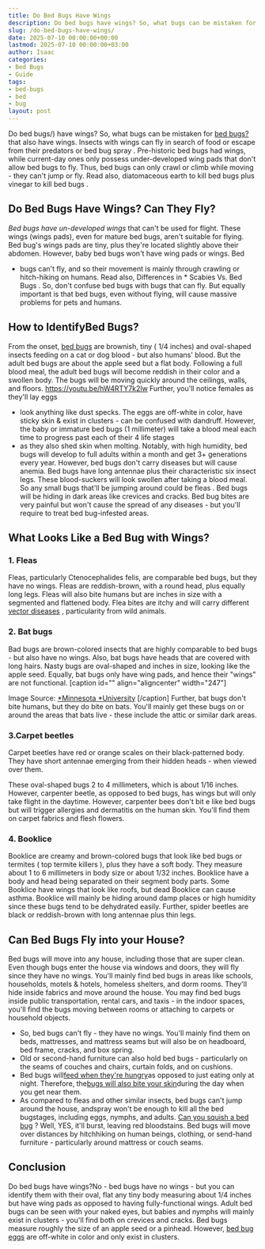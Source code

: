 ```yaml
---
title: Do Bed Bugs Have Wings
description: Do bed bugs have wings? So, what bugs can be mistaken for bed bugs? that also have wings. Insects with wings can fly in search of food or escape from their...
slug: /do-bed-bugs-have-wings/
date: 2025-07-10 00:00:00+00:00
lastmod: 2025-07-10 00:00:00+03:00
author: Isaac
categories:
- Bed Bugs
- Guide
tags:
- bed-bugs
- bed
- bug
layout: post
---
```

Do
bed bugs/)
have wings? So,
what bugs can be mistaken for [bed bugs?](https://pestpolicy.com/bugs-that-look-like-bed-bugs/)
that also have wings. Insects with wings can fly in search of food or escape from their predators or
bed bug spray
.
Pre-historic bed bugs had wings, while current-day ones only possess under-developed wing pads that don't allow bed bugs to fly.
Thus, bed bugs can only crawl or climb while moving - they can't jump or fly. Read also,
diatomaceous earth to kill bed bugs
plus
vinegar to kill bed bugs
.

## Do Bed Bugs Have Wings? Can They Fly?
*Bed bugs have un-developed wings*
that can't be used for flight. These wings (wings pads), even for mature bed bugs, aren't suitable for flying.
Bed bug's
wings pads are tiny, plus
they're located slightly above their abdomen. However,
baby bed bugs
won't have wing pads or wings.
Bed
* bugs can't fly, and so their movement is mainly through crawling or hitch-hiking on humans. Read also, Differences in *
Scabies Vs. Bed Bugs
.
So, don't confuse bed bugs with bugs that can fly. But equally important is that bed bugs, even without flying, will cause massive problems for pets and humans.
## How to IdentifyBed Bugs?
From the onset,
[bed bugs](https://wagner.edu/campus-services/operations/bed-bug-policy/)
are brownish, tiny ( 1/4 inches) and oval-shaped insects feeding on a cat or dog blood - but also humans' blood. But the adult bed bugs are about the apple seed but a flat body.
Following a full blood meal, the adult bed bugs will become reddish in their color and a swollen body. The bugs will be moving quickly around the ceilings, walls, and floors.
https://youtu.be/hW4RTY7k2lw
Further, you'll notice
females as they'll lay eggs
- look anything like dust specks. The eggs are off-white in color, have sticky skin & exist in clusters -
can be confused with dandruff.
However, the baby or immature bed bugs (1 millimeter) will take a blood meal each time to progress past each of their 4
life stages
- as they also shed skin when molting.
Notably, with high humidity, bed bugs will develop to full adults within a month and get 3+ generations every year. However, bed bugs don't carry diseases but will cause anemia.
Bed bugs
have long antennae plus
their characteristic six insect legs. These blood-suckers will look swollen after taking a blood meal. So any small bugs that'll be jumping around could be
fleas
.
Bed bugs will be hiding
in dark areas like crevices and cracks.
Bed bug bites
are very painful but won't cause the spread of any diseases - but you'll require to treat bed bug-infested areas.
## What Looks Like a Bed Bug with Wings?
### 1. Fleas
Fleas, particularly Ctenocephalides felis, are comparable bed bugs, but they have no wings. Fleas are reddish-brown, with a round head, plus equally long legs.
Fleas will also bite humans
but are  inches in size with a segmented and flattened body. Flea bites are itchy and will carry different
[vector diseases](https://www.who.int/news-room/fact-sheets/detail/vector-borne-diseases)
, particularity from wild animals.
### 2. Bat bugs
Bad bugs are brown-colored insects that are highly comparable to bed bugs - but also have no wings. Also, bat bugs have heads that are covered with long hairs.
Nasty bugs are oval-shaped and  inches in size, looking like the apple seed. Equally, bat bugs only have wing pads, and hence their "wings" are not functional.
[caption id="" align="aligncenter" width="247"]

Image Source:
[*Minnesota *University](https://extension.umn.edu/biting-insects-and-insect-relatives/bed-bugs#bat-bugs-and-other-bed-bug-relatives-701110)
[/caption]
Further, bat
bugs don't bite
humans, but they do bite on bats. You'll mainly get these
bugs on or around the areas
that bats live - these include the attic or similar dark areas.
### 3.Carpet beetles
Carpet beetles have red or orange scales on their black-patterned body. They have short antennae emerging from their hidden heads - when viewed over them.

These oval-shaped bugs 2 to 4 millimeters, which is about 1/16 inches. However, carpenter beetle, as opposed to bed bugs, has wings but will only take flight in the daytime.
However,
carpenter bees don't bit
e like bed bugs but will trigger allergies and dermatitis on the human skin. You'll find them on carpet fabrics and flesh flowers.
### 4. Booklice
Booklice are creamy and brown-colored bugs that look like bed bugs or termites (
top termite killers
), plus they have a soft body. They measure about 1 to 6 millimeters in body size or about 1/32 inches.
Booklice have a body and head being separated on their segment body parts. Some Booklice have wings that look like roofs, but dead Booklice can cause asthma.
Booklice will mainly be
hiding around damp places
or high humidity since these bugs tend to be dehydrated easily. Further,
spider beetles are black or reddish-brown with long antennae
plus thin legs.
## Can Bed Bugs Fly into your House?
Bed bugs
will move into any house, including those that are super clean. Even though bugs enter the house via windows and doors, they will fly since they have no wings.
You'll mainly find bed bugs in areas like schools, households, motels & hotels, homeless shelters, and dorm rooms. They'll hide inside fabrics and move around the house.
You may find bed bugs inside public transportation, rental cars, and taxis - in the indoor spaces, you'll find the bugs moving between rooms or attaching to carpets or household objects.
- So, bed bugs can't fly - they have no wings. You'll mainly find them on beds, mattresses, and mattress seams but will also be on headboard, bed frame, cracks, and box spring.
- Old or second-hand furniture can also hold bed bugs - particularly on the seams of couches and chairs, curtain folds, and on cushions.
- Bed bugs will[feed when they're hungry](http://www2.ca.uky.edu/entomology/entfacts/ef636.asp)as opposed to just eating only at night. Therefore, the[bugs will also bite your skin](https://pestpolicy.com/can-bed-bugs-live-in-your-skin/)during the day when you get near them.
- As compared to fleas and other similar insects, bed bugs can't jump around the house, andspray won't be enough to kill all the bed bugstages, including eggs, nymphs, and adults.
[Can you squish a bed bug](https://pestpolicy.com/what-happens-when-you-squish-a-bed-bug/)
? Well, YES, it'll burst, leaving red bloodstains. Bed bugs will move over distances by hitchhiking on human beings, clothing, or send-hand furniture - particularly around mattress or couch seams.
## Conclusion
Do bed bugs have wings?No - bed bugs have no wings - but you can identify them with their oval, flat any tiny body measuring about 1/4 inches but have wing pads as opposed to having fully-functional wings.
Adult bed bugs can be seen with your naked eyes, but babies and nymphs will mainly exist in clusters - you'll find both on crevices and cracks.
Bed bugs measure roughly the size of an apple seed or a pinhead. However,
[bed bug eggs](https://pestpolicy.com/how-to-kill-bed-bug-eggs/)
are off-white in color and only exist in clusters.
